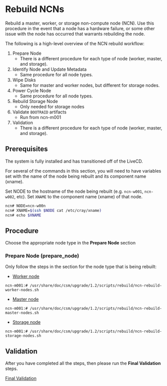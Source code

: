 # Rebuild NCNs

Rebuild a master, worker, or storage non-compute node (NCN). Use this procedure in the event that a node has a hardware failure, or some other issue with the node has occurred that warrants rebuilding the node.

The following is a high-level overview of the NCN rebuild workflow:

1. Prepare Node
    * There is a different procedure for each type of node (worker, master, and storage).
2. Identify Node and Update Metadata
    * Same procedure for all node types.
3. Wipe Disks
    * Same for master and worker nodes, but different for storage nodes.
4. Power Cycle Node
    * Same procedure for all node types.
5. Rebuild Storage Node
    * Only needed for storage nodes
6. Validate `BOOTRAID` artifacts
    * Run from ncn-m001
7. Validation
    * There is a different procedure for each type of node (worker, master, and storage).

## Prerequisites

The system is fully installed and has transitioned off of the LiveCD.

For several of the commands in this section, you will need to have variables set with the name of the node being rebuilt and its component name (xname).

Set NODE to the hostname of the node being rebuilt (e.g. `ncn-w001`, `ncn-w002`, etc).
Set `XNAME` to the component name (xname) of that node.

```bash
ncn# NODE=ncn-w00n
ncn# XNAME=$(ssh $NODE cat /etc/cray/xname)
ncn# echo $XNAME
```

## Procedure

   Choose the appropriate node type in the **Prepare Node** section

### Prepare Node (prepare_node)

Only follow the steps in the section for the node type that is being rebuilt:

* [Worker node](Rebuild_NCNs/Prepare_Worker_Nodes.md)
```
ncn-m001:# /usr/share/doc/csm/upgrade/1.2/scripts/rebuild/ncn-rebuild-worker-nodes.sh
```
* [Master node](Rebuild_NCNs/Prepare_Master_Nodes.md)
```
ncn-m001:# /usr/share/doc/csm/upgrade/1.2/scripts/rebuild/ncn-rebuild-master-nodes.sh
```
* [Storage node](Rebuild_NCNs/Prepare_Storage_Nodes.md)
```
ncn-m001:# /usr/share/doc/csm/upgrade/1.2/scripts/rebuild/ncn-rebuild-storage-nodes.sh
```

## Validation

After you have completed all the steps, then please run the **Final Validation** steps.

[Final Validation](rebuild_ncns/../Rebuild_NCNs/Final_Validation_Steps.md)